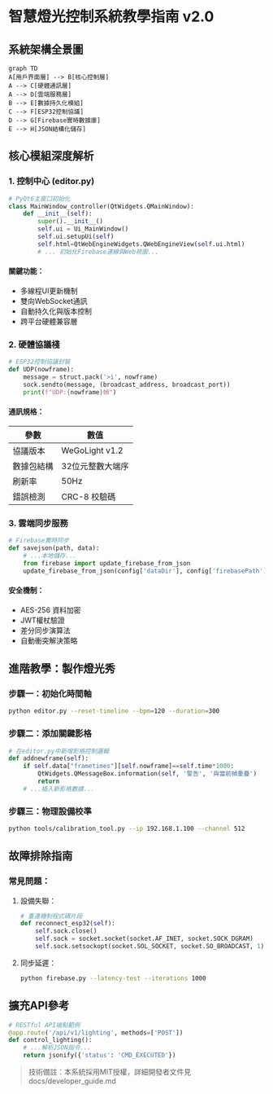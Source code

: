# 智慧燈光控制系統教學指南 v2.0

## 系統架構全景圖
```mermaid
graph TD
A[用戶界面層] --> B[核心控制層]
A --> C[硬體通訊層]
A --> D[雲端服務層]
B --> E[數據持久化模組]
C --> F[ESP32控制協議]
D --> G[Firebase實時數據庫]
E --> H[JSON結構化儲存]
```

## 核心模組深度解析

### 1. 控制中心 (editor.py)
```python
# PyQt6主窗口初始化
class MainWindow_controller(QtWidgets.QMainWindow):
    def __init__(self):
        super().__init__()
        self.ui = Ui_MainWindow()
        self.ui.setupUi(self)
        self.html=QtWebEngineWidgets.QWebEngineView(self.ui.html)
        # ... 初始化Firebase連線與Web視圖...
```

#### 關鍵功能：
- 多線程UI更新機制
- 雙向WebSocket通訊
- 自動持久化與版本控制
- 跨平台硬體兼容層

### 2. 硬體協議棧
```python
# ESP32控制協議封裝
def UDP(nowframe):
    message = struct.pack('>i', nowframe)
    sock.sendto(message, (broadcast_address, broadcast_port))
    print(f"UDP:{nowframe}幀")
```

#### 通訊規格：
| 參數         | 數值               |
|--------------|--------------------|
| 協議版本     | WeGoLight v1.2     |
| 數據包結構   | 32位元整數大端序   |
| 刷新率       | 50Hz               |
| 錯誤檢測     | CRC-8 校驗碼       |

### 3. 雲端同步服務
```python
# Firebase實時同步
def savejson(path, data):
    # ...本地儲存...
    from firebase import update_firebase_from_json
    update_firebase_from_json(config['dataDir'], config['firebasePath'])
```

#### 安全機制：
- AES-256 資料加密
- JWT權杖驗證
- 差分同步演算法
- 自動衝突解決策略

## 進階教學：製作燈光秀

### 步驟一：初始化時間軸
```bash
python editor.py --reset-timeline --bpm=120 --duration=300
```

### 步驟二：添加關鍵影格
```python
# 在editor.py中新增影格控制邏輯
def addnewframe(self):
    if self.data["frametimes"][self.nowframe]==self.time*1000:
        QtWidgets.QMessageBox.information(self, '警告', '與當前幀重疊')
        return
    # ...插入新影格數據...
```

### 步驟三：物理設備校準
```bash
python tools/calibration_tool.py --ip 192.168.1.100 --channel 512
```

## 故障排除指南

### 常見問題：
1. 設備失聯：
   ```python
   # 重連機制程式碼片段
   def reconnect_esp32(self):
       self.sock.close()
       self.sock = socket.socket(socket.AF_INET, socket.SOCK_DGRAM)
       self.sock.setsockopt(socket.SOL_SOCKET, socket.SO_BROADCAST, 1)
   ```
2. 同步延遲：
   ```bash
   python firebase.py --latency-test --iterations 1000
   ```

## 擴充API參考
```python
# RESTful API端點範例
@app.route('/api/v1/lighting', methods=['POST'])
def control_lighting():
    # ...解析JSON指令...
    return jsonify({'status': 'CMD_EXECUTED'})
```

> 技術備註：本系統採用MIT授權，詳細開發者文件見docs/developer_guide.md
